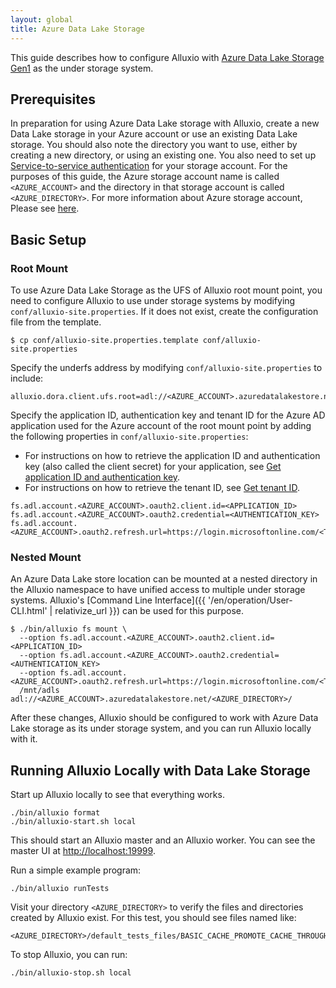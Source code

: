 ```yaml
---
layout: global
title: Azure Data Lake Storage
---
```



This guide describes how to configure Alluxio with [Azure Data Lake Storage Gen1](https://docs.microsoft.com/en-in/azure/data-lake-store/data-lake-store-overview) as the under storage system.

## Prerequisites

In preparation for using Azure Data Lake storage with Alluxio, create a new Data Lake storage in your Azure
account or use an existing Data Lake storage. You should also note the directory you want to
use, either by creating a new directory, or using an existing one. You also need to set up 
[Service-to-service authentication](https://docs.microsoft.com/en-us/azure/data-lake-store/data-lake-store-service-to-service-authenticate-using-active-directory) for your storage account.
For the purposes of this guide, the Azure storage account name is called `<AZURE_ACCOUNT>`
and the directory in that storage account is called `<AZURE_DIRECTORY>`. For more information 
about Azure storage account, Please see
[here](https://docs.microsoft.com/en-us/azure/data-lake-store/data-lake-store-get-started-portal).


## Basic Setup

### Root Mount

To use Azure Data Lake Storage as the UFS of Alluxio root mount point,
you need to configure Alluxio to use under storage systems by modifying
`conf/alluxio-site.properties`. If it does not exist, create the configuration file from the
template.

```console
$ cp conf/alluxio-site.properties.template conf/alluxio-site.properties
```

Specify the underfs address by modifying `conf/alluxio-site.properties` to include:

```properties
alluxio.dora.client.ufs.root=adl://<AZURE_ACCOUNT>.azuredatalakestore.net/<AZURE_DIRECTORY>/
```

Specify the application ID, authentication key and tenant ID for the Azure AD application used for the Azure account of the root mount point by adding the following
properties in `conf/alluxio-site.properties`:
- For instructions on how to retrieve the application ID and authentication key (also called the client secret) for your application, see [Get application ID and authentication key](https://docs.microsoft.com/en-us/azure/active-directory/develop/howto-create-service-principal-portal#get-tenant-and-app-id-values-for-signing-in).
- For instructions on how to retrieve the tenant ID, see [Get tenant ID](https://docs.microsoft.com/en-us/azure/active-directory/develop/howto-create-service-principal-portal#get-tenant-and-app-id-values-for-signing-in).

```properties
fs.adl.account.<AZURE_ACCOUNT>.oauth2.client.id=<APPLICATION_ID>
fs.adl.account.<AZURE_ACCOUNT>.oauth2.credential=<AUTHENTICATION_KEY>
fs.adl.account.<AZURE_ACCOUNT>.oauth2.refresh.url=https://login.microsoftonline.com/<TENANT_ID>/oauth2/token
```

### Nested Mount
An Azure Data Lake store location can be mounted at a nested directory in the Alluxio namespace to have unified access
to multiple under storage systems. Alluxio's
[Command Line Interface]({{ '/en/operation/User-CLI.html' | relativize_url }}) can be used for this purpose.

```console
$ ./bin/alluxio fs mount \
  --option fs.adl.account.<AZURE_ACCOUNT>.oauth2.client.id=<APPLICATION_ID>
  --option fs.adl.account.<AZURE_ACCOUNT>.oauth2.credential=<AUTHENTICATION_KEY>
  --option fs.adl.account.<AZURE_ACCOUNT>.oauth2.refresh.url=https://login.microsoftonline.com/<TENANT_ID>/oauth2/token
  /mnt/adls adl://<AZURE_ACCOUNT>.azuredatalakestore.net/<AZURE_DIRECTORY>/
```

After these changes, Alluxio should be configured to work with Azure Data Lake storage as its under storage system, and you can run Alluxio locally with it.

## Running Alluxio Locally with Data Lake Storage

Start up Alluxio locally to see that everything works.

```console
./bin/alluxio format
./bin/alluxio-start.sh local
```

This should start an Alluxio master and an Alluxio worker. You can see the master UI at
[http://localhost:19999](http://localhost:19999).

Run a simple example program:

```console
./bin/alluxio runTests
```

Visit your directory `<AZURE_DIRECTORY>` to verify the files and directories created by Alluxio exist. For this test, you should see files named like:

```
<AZURE_DIRECTORY>/default_tests_files/BASIC_CACHE_PROMOTE_CACHE_THROUGH
```

To stop Alluxio, you can run:

```console
./bin/alluxio-stop.sh local
```
